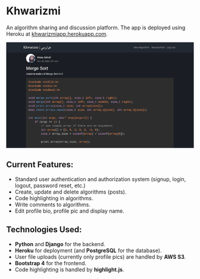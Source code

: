 # Khwarizmi
An algorithm sharing and discussion platform. The app is deployed using Heroku at [khwarizmiapp.herokuapp.com](khwarizmiapp.herokuapp.com).

![Screenshot of Khwarizmi](khwarizmi-screenshot.png)

## Current Features:
- Standard user authentication and authorization system (signup, login, logout, password reset, etc.)
- Create, update and delete algorithms (posts).
- Code highlighting in algorithms.
- Write comments to algorithms.
- Edit profile bio, profile pic and display name.

## Technologies Used:
- **Python** and **Django** for the backend.
- **Heroku** for deployment (and **PostgreSQL** for the database).
- User file uploads (currently only profile pics) are handled by **AWS S3**.
- **Bootstrap 4** for the frontend.
- Code highlighting is handled by **highlight.js**.